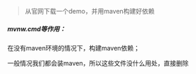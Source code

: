 > 从官网下载一个demo，并用maven构建好依赖

##### mvnw.cmd等作用：

在没有maven环境的情况下，构建maven依赖；

一般情况我们都会装maven，所以这些文件没什么用处，直接删除

